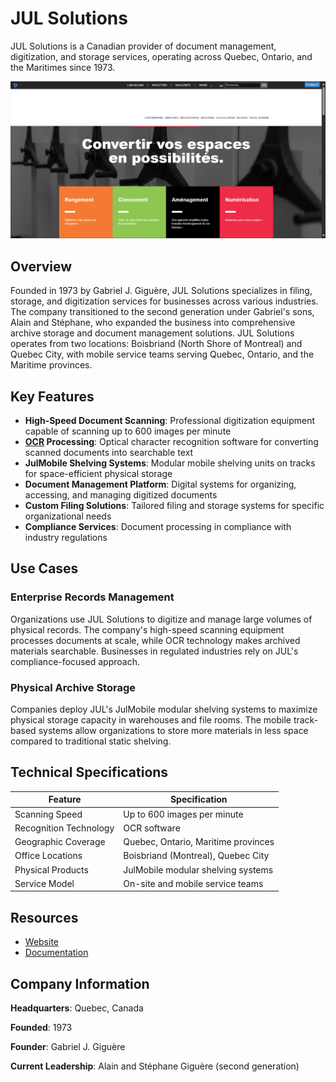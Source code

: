 
# JUL Solutions

JUL Solutions is a Canadian provider of document management, digitization, and storage services, operating across Quebec, Ontario, and the Maritimes since 1973.

![JUL Solutions](./assets/jul-solutions.png)

## Overview

Founded in 1973 by Gabriel J. Giguère, JUL Solutions specializes in filing, storage, and digitization services for businesses across various industries. The company transitioned to the second generation under Gabriel's sons, Alain and Stéphane, who expanded the business into comprehensive archive storage and document management solutions. JUL Solutions operates from two locations: Boisbriand (North Shore of Montreal) and Quebec City, with mobile service teams serving Quebec, Ontario, and the Maritime provinces.

## Key Features

- **High-Speed Document Scanning**: Professional digitization equipment capable of scanning up to 600 images per minute
- **[OCR](../../capabilities/ocr/index.md) Processing**: Optical character recognition software for converting scanned documents into searchable text
- **JulMobile Shelving Systems**: Modular mobile shelving units on tracks for space-efficient physical storage
- **Document Management Platform**: Digital systems for organizing, accessing, and managing digitized documents
- **Custom Filing Solutions**: Tailored filing and storage systems for specific organizational needs
- **Compliance Services**: Document processing in compliance with industry regulations

## Use Cases

### Enterprise Records Management

Organizations use JUL Solutions to digitize and manage large volumes of physical records. The company's high-speed scanning equipment processes documents at scale, while OCR technology makes archived materials searchable. Businesses in regulated industries rely on JUL's compliance-focused approach.

### Physical Archive Storage

Companies deploy JUL's JulMobile modular shelving systems to maximize physical storage capacity in warehouses and file rooms. The mobile track-based systems allow organizations to store more materials in less space compared to traditional static shelving.

## Technical Specifications

| Feature | Specification |
|---------|---------------|
| Scanning Speed | Up to 600 images per minute |
| Recognition Technology | OCR software |
| Geographic Coverage | Quebec, Ontario, Maritime provinces |
| Office Locations | Boisbriand (Montreal), Quebec City |
| Physical Products | JulMobile modular shelving systems |
| Service Model | On-site and mobile service teams |

## Resources

- [Website](https://www.julsolutions.ca)
- [Documentation](https://www.julsolutions.ca/resources)

## Company Information

**Headquarters**: Quebec, Canada

**Founded**: 1973

**Founder**: Gabriel J. Giguère

**Current Leadership**: Alain and Stéphane Giguère (second generation)
